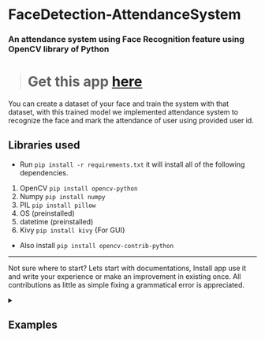 # FaceDetection-AttendanceSystem

### An attendance system using Face Recognition feature using OpenCV library of Python

> # Get this app [here](https://github.com/aryaraj132/FaceDetection-AttendanceSystem/blob/master/setup.exe?raw=true)

You can create a dataset of your face and train the system with that dataset, with this trained model we implemented attendance system to recognize the face and mark the attendance of user using provided user id.

## Libraries used

- Run `pip install -r requirements.txt` it will install all of the following dependencies.

1. OpenCV `pip install opencv-python`
2. Numpy `pip install numpy`
3. PIL `pip install pillow`
4. OS (preinstalled)
5. datetime (preinstalled)
6. Kivy `pip install kivy` {For GUI}
- Also install `pip install opencv-contrib-python`

<hr />

Not sure where to start? Lets start with documentations, Install app use it and write your experience or make an improvement in existing once. All contributions as little as simple fixing a grammatical error is appreciated.

<details>
<summary><h2>Examples</h2></summary>

![GUI ATTENDANCE SYSTEM](examples/example_gui.jpg?raw=true)
![GUI DATASET SYSTEM](examples/example_gui_2.jpg?raw=true)

</details>
